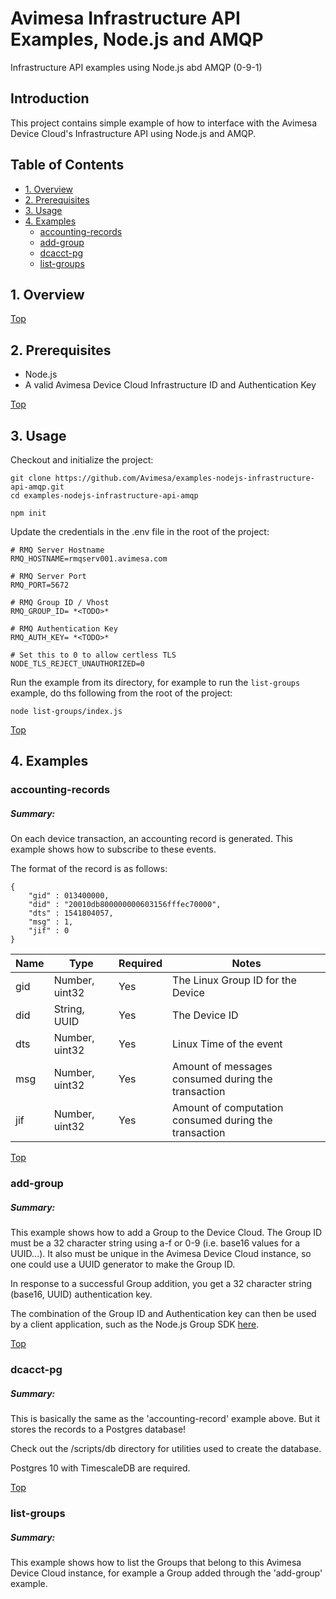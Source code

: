 # Avimesa Infrastructure API Examples, Node.js and AMQP
Infrastructure API examples using Node.js abd AMQP (0-9-1)

## Introduction

This project contains simple example of how to interface with the Avimesa Device Cloud's Infrastructure API using Node.js and AMQP.


<a id="toc"></a>
## Table of Contents
- [1. Overview](#1.-overview)
- [2. Prerequisites](#2.-prerequisites)
- [3. Usage](#3.-usage)
- [4. Examples](#4.-examples)
    - [accounting-records](#4.1-examples)
    - [add-group](#4.2-examples)
    - [dcacct-pg](#4.3-examples)
    - [list-groups](#4.4-examples)

<a id="1.-overview"></a>
## 1. Overview

[Top](#toc)<br>
<a id="2.-prerequisites"></a>
## 2. Prerequisites

- Node.js
- A valid Avimesa Device Cloud Infrastructure ID and Authentication Key


[Top](#toc)<br>
<a id="3.-usage"></a>
## 3. Usage

Checkout and initialize the project:

```
git clone https://github.com/Avimesa/examples-nodejs-infrastructure-api-amqp.git
cd examples-nodejs-infrastructure-api-amqp

npm init
```

Update the credentials in the .env file in the root of the project:

```
# RMQ Server Hostname
RMQ_HOSTNAME=rmqserv001.avimesa.com

# RMQ Server Port
RMQ_PORT=5672

# RMQ Group ID / Vhost
RMQ_GROUP_ID= *<TODO>*

# RMQ Authentication Key
RMQ_AUTH_KEY= *<TODO>*

# Set this to 0 to allow certless TLS
NODE_TLS_REJECT_UNAUTHORIZED=0
```

Run the example from its directory, for example to run the `list-groups` example, do ths following from the root of the project:

```
node list-groups/index.js
```

[Top](#toc)<br>
<a id="4.-examples"></a>
## 4. Examples


<a id="#4.1-examples"></a>
### accounting-records

##### Summary:

On each device transaction, an accounting record is generated.  This example shows how to subscribe to these events.

The format of the record is as follows:

```
{
    "gid" : 013400000, 
    "did" : "20010db800000000603156fffec70000",
    "dts" : 1541804057,
    "msg" : 1,
    "jif" : 0
}
```


| Name     | Type           | Required | Notes |
| ---      | ---            | --- | --- |
| gid      | Number, uint32 | Yes | The Linux Group ID for the Device |
| did      | String, UUID   | Yes | The Device ID |
| dts      | Number, uint32 | Yes | Linux Time of the event |
| msg      | Number, uint32 | Yes | Amount of messages consumed during the transaction |
| jif      | Number, uint32 | Yes | Amount of computation consumed during the transaction |






[Top](#toc)<br>
<a id="#4.2-examples"></a>
### add-group

##### Summary:

This example shows how to add a Group to the Device Cloud.  The Group ID must be a 32 character string using a-f or 0-9 (i.e. base16 values for a UUID...).  It also must be unique in the Avimesa Device Cloud instance, so one could use a UUID generator to make the Group ID.

In response to a successful Group addition, you get a 32 character string (base16, UUID) authentication key.  

The combination of the Group ID and Authentication key can then be used by a client application, such as the Node.js Group SDK [here](https://www.npmjs.com/package/@avimesa/group-api-amqp). 




[Top](#toc)<br>
<a id="#4.3-examples"></a>
### dcacct-pg

##### Summary:

This is basically the same as the 'accounting-record' example above.  But it stores the records to a Postgres database!

Check out the /scripts/db directory for utilities used to create the database.

Postgres 10 with TimescaleDB are required.

 

[Top](#toc)<br>
<a id="#4.4-examples"></a>
### list-groups

##### Summary:

This example shows how to list the Groups that belong to this Avimesa Device Cloud instance, for example a Group added through the 'add-group' example.
